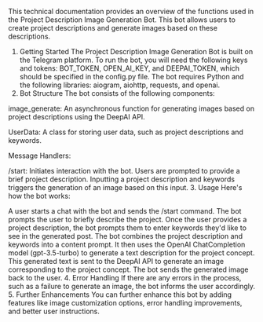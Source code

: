 This technical documentation provides an overview of the functions used in the Project Description Image Generation Bot. This bot allows users to create project descriptions and generate images based on these descriptions.

1. Getting Started
The Project Description Image Generation Bot is built on the Telegram platform.
To run the bot, you will need the following keys and tokens: BOT_TOKEN, OPEN_AI_KEY, and DEEPAI_TOKEN, which should be specified in the config.py file.
The bot requires Python and the following libraries: aiogram, aiohttp, requests, and openai.
2. Bot Structure
The bot consists of the following components:

image_generate: An asynchronous function for generating images based on project descriptions using the DeepAI API.

UserData: A class for storing user data, such as project descriptions and keywords.

Message Handlers:

/start: Initiates interaction with the bot. Users are prompted to provide a brief project description.
Inputting a project description and keywords triggers the generation of an image based on this input.
3. Usage
Here's how the bot works:

A user starts a chat with the bot and sends the /start command.
The bot prompts the user to briefly describe the project.
Once the user provides a project description, the bot prompts them to enter keywords they'd like to see in the generated post.
The bot combines the project description and keywords into a content prompt.
It then uses the OpenAI ChatCompletion model (gpt-3.5-turbo) to generate a text description for the project concept.
This generated text is sent to the DeepAI API to generate an image corresponding to the project concept.
The bot sends the generated image back to the user.
4. Error Handling
If there are any errors in the process, such as a failure to generate an image, the bot informs the user accordingly.
5. Further Enhancements
You can further enhance this bot by adding features like image customization options, error handling improvements, and better user instructions.

